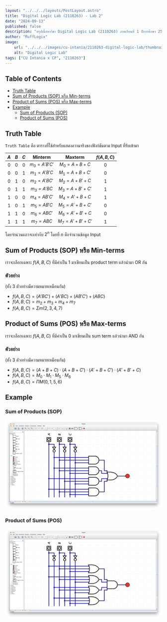 ```yaml
---
layout: "../../../layouts/PostLayout.astro"
title: "Digital Logic Lab (2110263) - Lab 2"
date: "2024-09-13"
published: false
description: "สรุปเนื้อหาวิชา Digital Logic Lab (2110263) ภาคเรียนที่ 1 ปีการศึกษา 2567"
author: "RuffLogix"
image:
    url: "../../../images/cu-intania/2110263-digital-logic-lab/thumbnail.png"
    alt: "Digital Logic Lab"
tags: ["CU Intania x CP", "2110263"]
---
```


## Table of Contents

- [Truth Table](#truth-table)
- [Sum of Products (SOP) หรือ Min-terms](#sum-of-products-sop-หรือ-min-terms)
- [Product of Sums (POS) หรือ Max-terms](#product-of-sums-pos-หรือ-max-terms)
- [Example](#example)
  - [Sum of Products (SOP)](#sum-of-products-sop)
  - [Product of Sums (POS)](#product-of-sums-pos)

## Truth Table

`Truth Table` คือ ตารางที่ใช้สำหรับแสดงความจริงของฟังก์ชันตาม Input ที่รับเข้ามา

|$A$|$B$|$C$|$\text{Minterm}$|$\text{Maxterm}$|$f(A, B, C)$|
|:---:|:---:|:---:|:---------:|:---------:|:-----------:|
|$0$|$0$|$0$|$m_0 = A'B'C'$|$M_0 = A+B+C$|$0$|
|$0$|$0$|$1$|$m_1 =A'B'C$|$M_1 = A+B+C'$|$0$|
|$0$|$1$|$0$|$m_2 = A'BC'$|$M_2 = A+B'+C$|$1$|
|$0$|$1$|$1$|$m_3 = A'BC$|$M_3 = A+B'+C'$|$1$|
|$1$|$0$|$0$|$m_4 = AB'C'$|$M_4 = A'+B+C$|$1$|
|$1$|$0$|$1$|$m_5 = AB'C$|$M_5 = A'+B+C'$|$0$|
|$1$|$1$|$0$|$m_6 = ABC'$|$M_6 = A'+B'+C$|$0$|
|$1$|$1$|$1$|$m_7 = ABC$|$M_7 = A'+B'+C'$|$1$|

โดยจำนวนแถวจะเท่ากับ $2^n$ โดยที่ $n$ คือจำนวนข้อมูล Input

## Sum of Products (SOP) หรือ Min-terms

เราจะเลือกเฉพาะ $f(A, B, C)$ ที่มีค่าเป็น 1 มาเขียนเป็น product term แล้วนำมา OR กัน

### ตัวอย่าง

(ทั้ง 3 ตัวอย่างมีความหมายเหมือนกัน)

- $f(A, B, C) = (A'BC') + (A'BC) + (AB'C') + (ABC)$
- $f(A, B, C) = m_2 + m_3 + m_4 + m_7$
- $f(A, B, C) = \Sigma m(2, 3, 4, 7)$

## Product of Sums (POS) หรือ Max-terms

เราจะเลือกเฉพาะ $f(A, B, C)$ ที่มีค่าเป็น 0 มาเขียนเป็น sum term แล้วนำมา AND กัน

### ตัวอย่าง

(ทั้ง 3 ตัวอย่างมีความหมายเหมือนกัน)

- $f(A, B, C) = (A+B+C) \cdot (A+B+C') \cdot (A'+B+C') \cdot (A'+B'+C)$
- $f(A, B, C) = M_0 \cdot M_1 \cdot M_5 \cdot M_6$
- $f(A, B, C) = \Pi M(0, 1, 5, 6)$

## Example

### Sum of Products (SOP)

![SOP](../../../../public/images/cu-intania/2110263-digital-logic-lab/lab-2-sop.png)

### Product of Sums (POS)

![SOP](../../../../public/images/cu-intania/2110263-digital-logic-lab/lab-2-pos.png)
